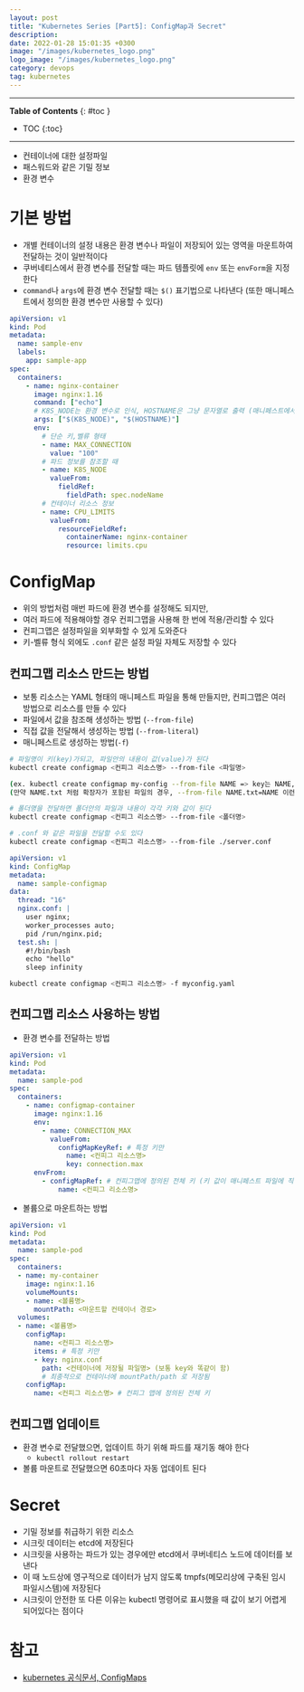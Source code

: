 ```yaml
---
layout: post
title: "Kubernetes Series [Part5]: ConfigMap과 Secret"
description:
date: 2022-01-28 15:01:35 +0300
image: "/images/kubernetes_logo.png"
logo_image: "/images/kubernetes_logo.png"
category: devops
tag: kubernetes
---
```


---

**Table of Contents**
{: #toc }

- TOC
{:toc}

---

- 컨테이너에 대한 설정파일
- 패스워드와 같은 기밀 정보
- 환경 변수

# 기본 방법

- 개별 컨테이너의 설정 내용은 환경 변수나 파일이 저장되어 있는 영역을 마운트하여 전달하는 것이 일반적이다
- 쿠버네티스에서 환경 변수를 전달할 때는 파드 템플릿에 `env` 또는 `envForm`을 지정한다
- `command`나 `args`에 환경 변수 전달할 때는 `$()` 표기법으로 나타낸다 (또한 매니페스트에서 정의한 환경 변수만 사용할 수 있다)

```yaml
apiVersion: v1
kind: Pod
metadata:
  name: sample-env
  labels:
    app: sample-app
spec:
  containers:
    - name: nginx-container
      image: nginx:1.16
      command: ["echo"]
      # K8S_NODE는 환경 변수로 인식, HOSTNAME은 그냥 문자열로 출력 (매니페스트에서 정의한 환경 변수만 사용 가능)
      args: ["$(K8S_NODE)", "$(HOSTNAME)"]
      env:
        # 단순 키,벨류 형태
        - name: MAX_CONNECTION
          value: "100"
        # 파드 정보를 참조할 때
        - name: K8S_NODE
          valueFrom:
            fieldRef:
              fieldPath: spec.nodeName
        # 컨테이너 리소스 정보
        - name: CPU_LIMITS
          valueFrom:
            resourceFieldRef:
              containerName: nginx-container
              resource: limits.cpu
```

# ConfigMap

- 위의 방법처럼 매번 파드에 환경 변수를 설정해도 되지만,
- 여러 파드에 적용해야할 경우 컨피그맵을 사용해 한 번에 적용/관리할 수 있다
- 컨피그맵은 설정파일을 외부화할 수 있게 도와준다
- 키-벨류 형식 외에도 `.conf` 같은 설정 파일 자체도 저장할 수 있다

## 컨피그맵 리소스 만드는 방법

- 보통 리소스는 YAML 형태의 매니페스트 파일을 통해 만들지만, 컨피그맵은 여러 방법으로 리소스를 만들 수 있다
- 파일에서 값을 참조해 생성하는 방법 (`--from-file`)
- 직접 값을 전달해서 생성하는 방법 (`--from-literal`)
- 매니페스트로 생성하는 방법(`-f`)

```sh
# 파일명이 키(key)가되고, 파일안의 내용이 값(value)가 된다
kubectl create configmap <컨피그 리소스명> --from-file <파일명>

(ex. kubectl create configmap my-config --from-file NAME => key는 NAME, value는 'mike')
(만약 NAME.txt 처럼 확장자가 포함된 파일의 경우, --from-file NAME.txt=NAME 이런식으로 적어주면 된다)

# 폴더명을 전달하면 폴더안의 파일과 내용이 각각 키와 값이 된다
kubectl create configmap <컨피그 리소스명> --from-file <폴더명>

# .conf 와 같은 파일을 전달할 수도 있다
kubectl create configmap <컨피그 리소스명> --from-file ./server.conf
```

```yaml
apiVersion: v1
kind: ConfigMap
metadata:
  name: sample-configmap
data:
  thread: "16"
  nginx.conf: |
    user nginx;
    worker_processes auto;
    pid /run/nginx.pid;
  test.sh: |
    #!/bin/bash
    echo "hello"
    sleep infinity
```

```sh
kubectl create configmap <컨피그 리소스명> -f myconfig.yaml
```

## 컨피그맵 리소스 사용하는 방법

- 환경 변수를 전달하는 방법

```yaml
apiVersion: v1
kind: Pod
metadata:
  name: sample-pod
spec:
  containers:
    - name: configmap-container
      image: nginx:1.16
      env:
        - name: CONNECTION_MAX
          valueFrom:
            configMapKeyRef: # 특정 키만
              name: <컨피그 리소스명>
              key: connection.max
      envFrom:
        - configMapRef: # 컨피그맵에 정의된 전체 키 (키 값이 매니페스트 파일에 직접 명시되지 않아 가독성 조금 떨어짐)
            name: <컨피그 리소스명>
```

- 볼륨으로 마운트하는 방법

```yaml
apiVersion: v1
kind: Pod
metadata:
  name: sample-pod
spec:
  containers:
  - name: my-container
    image: nginx:1.16
    volumeMounts:
    - name: <볼륨명>
      mountPath: <마운트할 컨테이너 경로>
  volumes:
  - name: <볼륨명>
    configMap:
      name: <컨피그 리소스명>
      items: # 특정 키만
      - key: nginx.conf
        path: <컨테이너에 저장될 파일명> (보통 key와 똑같이 함)
        # 최종적으로 컨테이너에 mountPath/path 로 저장됨
    configMap:
      name: <컨피그 리소스명> # 컨피그 맵에 정의된 전체 키
```

## 컨피그맵 업데이트

- 환경 변수로 전달했으면, 업데이트 하기 위해 파드를 재기동 해야 한다
  - `kubectl rollout restart`
- 볼륨 마운트로 전달했으면 60초마다 자동 업데이트 된다

# Secret

- 기밀 정보를 취급하기 위한 리소스
- 시크릿 데이터는 etcd에 저장된다
- 시크릿을 사용하는 파드가 있는 경우에만 etcd에서 쿠버네티스 노드에 데이터를 보낸다
- 이 때 노드상에 영구적으로 데이터가 남지 않도록 tmpfs(메모리상에 구축된 임시 파일시스템)에 저장된다
- 시크릿이 안전한 또 다른 이유는 kubectl 명령어로 표시했을 때 값이 보기 어렵게 되어있다는 점이다

# 참고

- [kubernetes 공식문서, ConfigMaps](https://kubernetes.io/docs/concepts/configuration/configmap/#using-configmaps-as-files-from-a-pod)
